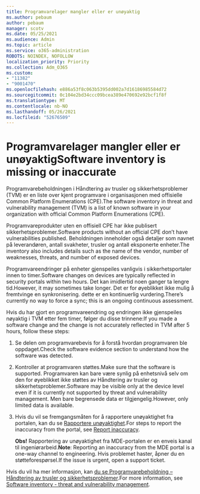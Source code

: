 ```yaml
---
title: Programvarelager mangler eller er unøyaktig
ms.author: pebaum
author: pebaum
manager: scotv
ms.date: 05/25/2021
ms.audience: Admin
ms.topic: article
ms.service: o365-administration
ROBOTS: NOINDEX, NOFOLLOW
localization_priority: Priority
ms.collection: Adm_O365
ms.custom:
- "11382"
- "9001470"
ms.openlocfilehash: e886a53f8c063b5395dd002a7d16186985584d72
ms.sourcegitcommit: 0c104e2bd34ccc09bcea389e470692e92bcf1f8f
ms.translationtype: MT
ms.contentlocale: nb-NO
ms.lasthandoff: 05/26/2021
ms.locfileid: "52676509"
---
```

# <a name="software-inventory-is-missing-or-inaccurate"></a><span data-ttu-id="20fa1-102">Programvarelager mangler eller er unøyaktig</span><span class="sxs-lookup"><span data-stu-id="20fa1-102">Software inventory is missing or inaccurate</span></span>

<span data-ttu-id="20fa1-103">Programvarebeholdningen i Håndtering av trusler og sikkerhetsproblemer (TVM) er en liste over kjent programvare i organisasjonen med offisielle Common Platform Enumerations (CPE).</span><span class="sxs-lookup"><span data-stu-id="20fa1-103">The software inventory in threat and vulnerability management (TVM) is a list of known software in your organization with official Common Platform Enumerations (CPE).</span></span>

<span data-ttu-id="20fa1-104">Programvareprodukter uten en offisiell CPE har ikke publisert sikkerhetsproblemer.</span><span class="sxs-lookup"><span data-stu-id="20fa1-104">Software products without an official CPE don’t have vulnerabilities published.</span></span> <span data-ttu-id="20fa1-105">Beholdningen inneholder også detaljer som navnet på leverandøren, antall svakheter, trusler og antall eksponerte enheter.</span><span class="sxs-lookup"><span data-stu-id="20fa1-105">The inventory also includes details such as the name of the vendor, number of weaknesses, threats, and number of exposed devices.</span></span>

<span data-ttu-id="20fa1-106">Programvareendringer på enheter gjenspeiles vanligvis i sikkerhetsportaler innen to timer.</span><span class="sxs-lookup"><span data-stu-id="20fa1-106">Software changes on devices are typically reflected in security portals within two hours.</span></span> <span data-ttu-id="20fa1-107">Det kan imidlertid noen ganger ta lengre tid.</span><span class="sxs-lookup"><span data-stu-id="20fa1-107">However, it may sometimes take longer.</span></span> <span data-ttu-id="20fa1-108">Det er for øyeblikket ikke mulig å fremtvinge en synkronisering. dette er en kontinuerlig vurdering.</span><span class="sxs-lookup"><span data-stu-id="20fa1-108">There’s currently no way to force a sync; this is an ongoing continuous assessment.</span></span>

<span data-ttu-id="20fa1-109">Hvis du har gjort en programvareendring og endringen ikke gjenspeiles nøyaktig i TVM etter fem timer, følger du disse trinnene:</span><span class="sxs-lookup"><span data-stu-id="20fa1-109">If you made a software change and the change is not accurately reflected in TVM after 5 hours, follow these steps:</span></span>

1. <span data-ttu-id="20fa1-110">Se delen om programvarebevis for å forstå hvordan programvaren ble oppdaget.</span><span class="sxs-lookup"><span data-stu-id="20fa1-110">Check the software evidence section to understand how the software was detected.</span></span>
1. <span data-ttu-id="20fa1-111">Kontroller at programvaren støttes.</span><span class="sxs-lookup"><span data-stu-id="20fa1-111">Make sure that the software is supported.</span></span> <span data-ttu-id="20fa1-112">Programvaren kan bare være synlig på enhetsnivå selv om den for øyeblikket ikke støttes av Håndtering av trusler og sikkerhetsproblemer.</span><span class="sxs-lookup"><span data-stu-id="20fa1-112">Software may be visible only at the device level even if it is currently not supported by threat and vulnerability management.</span></span> <span data-ttu-id="20fa1-113">Men bare begrensede data er tilgjengelig.</span><span class="sxs-lookup"><span data-stu-id="20fa1-113">However, only limited data is available.</span></span>
1. <span data-ttu-id="20fa1-114">Hvis du vil se fremgangsmåten for å rapportere unøyaktighet fra portalen, kan du se [Rapportere unøyaktighet](/microsoft-365/security/defender-endpoint/tvm-software-inventory?view=o365-worldwide#report-inaccuracy).</span><span class="sxs-lookup"><span data-stu-id="20fa1-114">For steps to report the inaccuracy from the portal, see [Report inaccuracy](/microsoft-365/security/defender-endpoint/tvm-software-inventory?view=o365-worldwide#report-inaccuracy).</span></span>
   
    <span data-ttu-id="20fa1-115">**Obs!** Rapportering av unøyaktighet fra MDE-portalen er en enveis kanal til ingeniørarbeid.</span><span class="sxs-lookup"><span data-stu-id="20fa1-115">**Note**: Reporting an inaccuracy from the MDE portal is a one-way channel to engineering.</span></span> <span data-ttu-id="20fa1-116">Hvis problemet haster, åpner du en støtteforespørsel.</span><span class="sxs-lookup"><span data-stu-id="20fa1-116">If the issue is urgent, open a support ticket.</span></span>

<span data-ttu-id="20fa1-117">Hvis du vil ha mer informasjon, kan [du se Programvarebeholdning – Håndtering av trusler og sikkerhetsproblemer](/microsoft-365/security/defender-endpoint/tvm-software-inventory).</span><span class="sxs-lookup"><span data-stu-id="20fa1-117">For more information, see [Software inventory - threat and vulnerability management](/microsoft-365/security/defender-endpoint/tvm-software-inventory).</span></span>